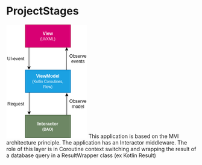 # ProjectStages

![alt text](https://github.com/eliasLoker/ProjectStages/blob/master/scheme.png?raw=true "Описание будет тут")
This application is based on the MVI architecture principle. The application has an Interactor middleware. The role of this layer is in Coroutine context switching and wrapping the result of a database query in a ResultWrapper class (ex Kotlin Result)
